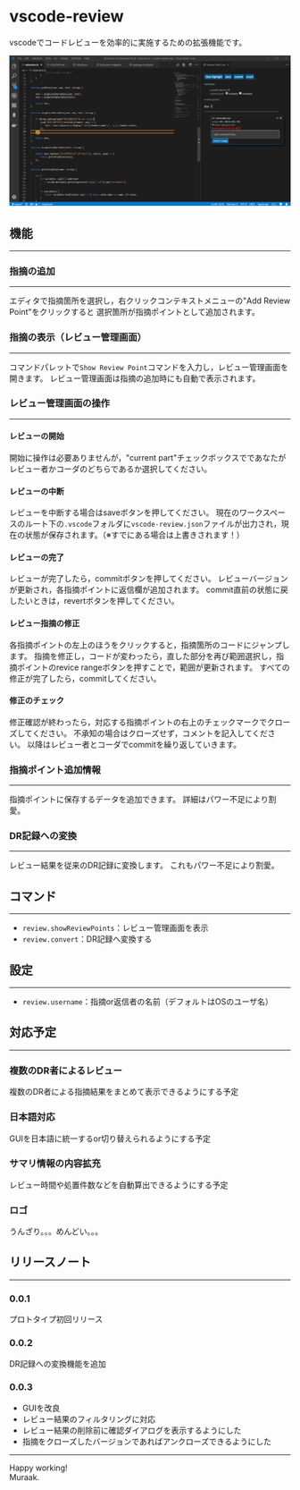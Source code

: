 # vscode-review

vscodeでコードレビューを効率的に実施するための拡張機能です。

![overview](resources/overview.gif)

## 機能
---

### 指摘の追加
---

エディタで指摘箇所を選択し，右クリックコンテキストメニューの"Add Review Point"をクリックすると
選択箇所が指摘ポイントとして追加されます。

### 指摘の表示（レビュー管理画面）
---
コマンドパレットで`Show Review Point`コマンドを入力し，レビュー管理画面を開きます。
レビュー管理画面は指摘の追加時にも自動で表示されます。

### レビュー管理画面の操作
---
#### レビューの開始
開始に操作は必要ありませんが，"current part"チェックボックスでであなたがレビュー者かコーダのどちらであるか選択してください。

#### レビューの中断
レビューを中断する場合はsaveボタンを押してください。
現在のワークスペースのルート下の`.vscode`フォルダに`vscode-review.json`ファイルが出力され，現在の状態が保存されます。（※すでにある場合は上書きされます！）

#### レビューの完了
レビューが完了したら，commitボタンを押してください。
レビューバージョンが更新され，各指摘ポイントに返信欄が追加されます。
commit直前の状態に戻したいときは，revertボタンを押してください。

#### レビュー指摘の修正
各指摘ポイントの左上のほうをクリックすると，指摘箇所のコードにジャンプします。
指摘を修正し，コードが変わったら，直した部分を再び範囲選択し，指摘ポイントのrevice rangeボタンを押すことで，範囲が更新されます。
すべての修正が完了したら，commitしてください。

#### 修正のチェック
修正確認が終わったら，対応する指摘ポイントの右上のチェックマークでクローズしてください。
不承知の場合はクローズせず，コメントを記入してください。
以降はレビュー者とコーダでcommitを繰り返していきます。

### 指摘ポイント追加情報
---
指摘ポイントに保存するデータを追加できます。
詳細はパワー不足により割愛。

### DR記録への変換
---
レビュー結果を従来のDR記録に変換します。
これもパワー不足により割愛。

## コマンド
---

- `review.showReviewPoints`：レビュー管理画面を表示
- `review.convert`：DR記録へ変換する

## 設定
---
- `review.username`：指摘or返信者の名前（デフォルトはOSのユーザ名）


## 対応予定
---

### 複数のDR者によるレビュー
複数のDR者による指摘結果をまとめて表示できるようにする予定

### 日本語対応
GUIを日本語に統一するor切り替えられるようにする予定

### サマリ情報の内容拡充
レビュー時間や処置件数などを自動算出できるようにする予定

### ロゴ
うんざり。。。めんどい。。。


## リリースノート
---

### 0.0.1

プロトタイプ初回リリース

### 0.0.2

DR記録への変換機能を追加

### 0.0.3

- GUIを改良
- レビュー結果のフィルタリングに対応
- レビュー結果の削除前に確認ダイアログを表示するようにした
- 指摘をクローズしたバージョンであればアンクローズできるようにした



---

Happy working!<br>
Muraak.

